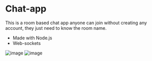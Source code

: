 # Chat-app

This is a room based chat app anyone can join without creating any account, they just need to know the room name.

- Made with Node.js
- Web-sockets

![image](https://user-images.githubusercontent.com/36674657/178910692-b2fac0b0-7933-49e5-9dba-374f752530ef.png)
![image](https://user-images.githubusercontent.com/36674657/178910555-23ff50b8-ee1c-44cc-94af-23c147932b70.png)
